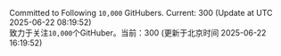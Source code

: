 Committed to Following `10,000` GitHubers. Current: <!-- FOLLOWING_COUNT -->300<!-- FOLLOWING_COUNT --> (Update at UTC <!-- LAST_UPDATED -->2025-06-22 08:19:52<!-- LAST_UPDATED -->)<br>
致力于关注`10,000`个GitHuber。当前：<!-- FOLLOWING_COUNT -->300<!-- FOLLOWING_COUNT --> (更新于北京时间 <!-- LAST_UPDATED_CST -->2025-06-22 16:19:52<!-- LAST_UPDATED_CST -->)
